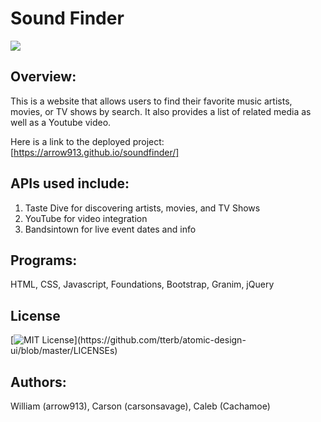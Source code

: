# Sound Finder

![](https://github.com/arrow913/prodject/blob/master/Screen%20Shot%202020-09-22%20at%208.50.04%20AM.png)

## Overview:
This is a website that allows users to find their favorite music artists, movies, or TV shows by search. It also provides a list of related media as well as a Youtube video. 

Here is a link to the deployed project: [https://arrow913.github.io/soundfinder/] 

## APIs used include:
1) Taste Dive for discovering artists, movies, and TV Shows
2) YouTube for video integration
3) Bandsintown for live event dates and info

## Programs:
HTML, CSS, Javascript, Foundations, Bootstrap, Granim, jQuery 

## License 
[![MIT License](https://img.shields.io/apm/l/atomic-design-ui.svg?)](https://github.com/tterb/atomic-design-ui/blob/master/LICENSEs)

## Authors:
William (arrow913), Carson (carsonsavage), Caleb (Cachamoe)
